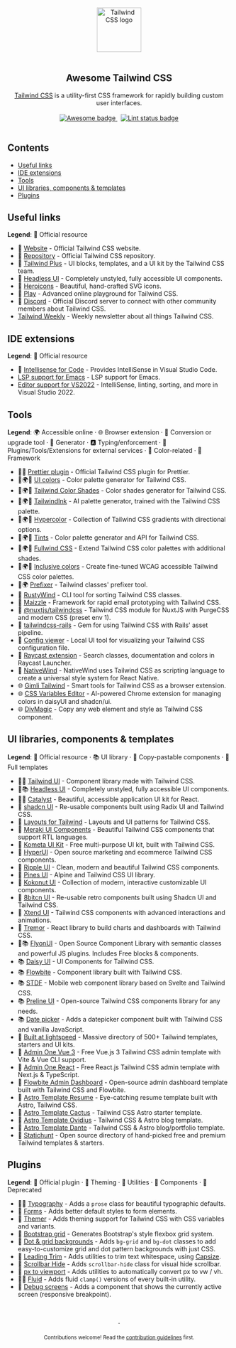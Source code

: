 <!--lint disable awesome-heading awesome-github double-link no-dead-urls-->

<p align="center">
  <br>
  <img width="100" src="./assets/logo.svg" alt="Tailwind CSS logo">
  <br>
  <br>
</p>

<h2 align="center">Awesome Tailwind CSS</h2>

<p align="center">
  <a href="https://tailwindcss.com">Tailwind CSS</a> is a utility-first CSS framework for rapidly building custom user interfaces.
  <br>
  <br>
  <a href="https://github.com/sindresorhus/awesome">
    <img src="https://cdn.rawgit.com/sindresorhus/awesome/d7305f38d29fed78fa85652e3a63e154dd8e8829/media/badge.svg" alt="Awesome badge">
  </a>
  &nbsp;
  <a href="https://github.com/sindresorhus/awesome-lint">
    <img src="https://github.com/aniftyco/awesome-tailwindcss/workflows/Lint/badge.svg" alt="Lint status badge">
  </a>
  <br>
  <br>
</p>

## Contents

- [Useful links](#useful-links)
- [IDE extensions](#ide-extensions)
- [Tools](#tools)
- [UI libraries, components & templates](#ui-libraries-components--templates)
- [Plugins](#plugins)

## Useful links

**Legend**: 💙 Official resource

- 💙 [Website](https://tailwindcss.com) - Official Tailwind CSS website.
- 💙 [Repository](https://github.com/tailwindcss/tailwindcss) - Official Tailwind CSS repository.
- 💙 [Tailwind Plus](https://tailwindcss.com/plus) - UI blocks, templates, and a UI kit by the Tailwind CSS team.
- 💙 [Headless UI](https://github.com/tailwindlabs/headlessui) - Completely unstyled, fully accessible UI components.
- 💙 [Heroicons](https://heroicons.com/) - Beautiful, hand-crafted SVG icons.
- 💙 [Play](https://play.tailwindcss.com/) - Advanced online playground for Tailwind CSS.
- 💙 [Discord](https://tailwindcss.com/discord) - Official Discord server to connect with other community members about Tailwind CSS.
- [Tailwind Weekly](https://tailwindweekly.com/) - Weekly newsletter about all things Tailwind CSS.

## IDE extensions

**Legend**: 💙 Official resource

- 💙 [Intellisense for Code](https://marketplace.visualstudio.com/items?itemName=bradlc.vscode-tailwindcss) - Provides IntelliSense in Visual Studio Code.
- [LSP support for Emacs](https://github.com/merrickluo/lsp-tailwindcss) - LSP support for Emacs.
- [Editor support for VS2022](https://github.com/theron-wang/VS2022-Editor-Support-for-Tailwind-CSS) - IntelliSense, linting, sorting, and more in Visual Studio 2022.

## Tools

**Legend**: 🌍 Accessible online · 🌐 Browser extension · 🔼 Conversion or upgrade tool · 🔧 Generator · 🅰 Typing/enforcement · 💼 Plugins/Tools/Extensions for external services · 🎨 Color-related · 🚀 Framework

- 💙💼 [Prettier plugin](https://github.com/tailwindlabs/prettier-plugin-tailwindcss) - Official Tailwind CSS plugin for Prettier.
- 🎨🌍🔧 [UI colors](https://uicolors.app/create) - Color palette generator for Tailwind CSS.
- 🎨🌍🔧 [Tailwind Color Shades](https://javisperez.github.io/tailwindcolorshades) - Color shades generator for Tailwind CSS.
- 🎨🌍🔧 [TailwindInk](https://tailwind.ink/) - AI palette generator, trained with the Tailwind CSS palette.
- 🎨🌍🔧 [Hypercolor](https://hypercolor.dev/) - Collection of Tailwind CSS gradients with directional options.
- 🎨🌍🔧 [Tints](https://www.tints.dev/) - Color palette generator and API for Tailwind CSS.
- 🎨🌍🔧 [Fullwind CSS](https://fullwindcss.com/) - Extend Tailwind CSS color palettes with additional shades.
- 🎨🌍🔧 [Inclusive colors](https://www.inclusivecolors.com/) - Create fine-tuned WCAG accessible Tailwind CSS color palettes.
- 🔼🌍 [Prefixer](https://github.vue.tailwind-prefix.cbass.dev) - Tailwind classes' prefixer tool.
- 🔼 [RustyWind](https://github.com/avencera/rustywind) - CLI tool for sorting Tailwind CSS classes.
- 🚀 [Maizzle](https://maizzle.com/) - Framework for rapid email prototyping with Tailwind CSS.
- 💼 [@nuxtjs/tailwindcss](https://github.com/nuxt-community/tailwindcss-module) - Tailwind CSS module for NuxtJS with PurgeCSS and modern CSS (preset env 1).
- 💼 [tailwindcss-rails](https://github.com/rails/tailwindcss-rails) - Gem for using Tailwind CSS with Rails' asset pipeline.
- 💼 [Config viewer](https://github.com/rogden/tailwind-config-viewer) - Local UI tool for visualizing your Tailwind CSS configuration file.
- 💼 [Raycast extension](https://www.raycast.com/vimtor/tailwindcss) - Search classes, documentation and colors in Raycast Launcher.
- 💼 [NativeWind](https://www.nativewind.dev) - NativeWind uses Tailwind CSS as scripting language to create a universal style system for React Native.
- 🌐 [Gimli Tailwind](https://chromewebstore.google.com/detail/gimli-tailwind/fojckembkmaoehhmkiomebhkcengcljl) - Smart tools for Tailwind CSS as a browser extension.
- 🌐 [CSS Variables Editor](https://www.cssvariables.com) - AI-powered Chrome extension for managing colors in daisyUI and shadcn/ui.
- 🌐 [DivMagic](https://divmagic.com) - Copy any web element and style as Tailwind CSS component.

## UI libraries, components & templates

**Legend**: 💙 Official resource · 📚 UI library · 🧩 Copy-pastable components · 📁 Full templates

- 💙🧩 [Tailwind UI](https://tailwindcss.com/plus/ui-blocks/marketing) - Component library made with Tailwind CSS.
- 💙📚 [Headless UI](https://headlessui.com/) - Completely unstyled, fully accessible UI components.
- 💙📁 [Catalyst](https://tailwindcss.com/plus/ui-kit) - Beautiful, accessible application UI kit for React.
- 🧩 [shadcn UI](https://ui.shadcn.com) - Re-usable components built using Radix UI and Tailwind CSS.
- 🧩 [Layouts for Tailwind](https://layoutsfortailwind.lalokalabs.dev) - Layouts and UI patterns for Tailwind CSS.
- 🧩 [Meraki UI Components](https://merakiui.com) - Beautiful Tailwind CSS components that support RTL languages.
- 🧩 [Kometa UI Kit](https://kitwind.io/products/kometa/components) - Free multi-purpose UI kit, built with Tailwind CSS.
- 🧩 [HyperUI](https://hyperui.dev) - Open source marketing and ecommerce Tailwind CSS components.
- 🧩 [Ripple UI](https://www.ripple-ui.com) - Clean, modern and beautiful Tailwind CSS components.
- 🧩 [Pines UI](https://devdojo.com/pines) - Alpine and Tailwind CSS UI library.
- 🧩 [Kokonut UI](https://kokonutui.com/) - Collection of modern, interactive customizable UI components.
- 🧩 [8bitcn UI](https://8bitcn.com) - Re-usable retro components built using Shadcn UI and Tailwind CSS.
- 🧩 [Xtend UI](https://github.com/xtendui/xtendui) - Tailwind CSS components with advanced interactions and animations.
- 🧩 [Tremor](https://tremor.so) - React library to build charts and dashboards with Tailwind CSS.
- 🧩📚 [FlyonUI](https://flyonui.com) - Open Source Component Library with semantic classes and powerful JS plugins. Includes Free blocks & components.
- 📚 [Daisy UI](https://github.com/saadeghi/daisyui) - UI Components for Tailwind CSS.
- 📚 [Flowbite](https://flowbite.com/docs/getting-started/introduction/) - Component library built with Tailwind CSS.
- 📚 [STDF](https://stdf.design) - Mobile web component library based on Svelte and Tailwind CSS.
- 📚 [Preline UI](https://preline.co) - Open-source Tailwind CSS components library for any needs.
- 📚 [Date picker](https://github.com/themesberg/tailwind-datepicker) - Adds a datepicker component built with Tailwind CSS and vanilla JavaScript.
- 📁 [Built at lightspeed](https://www.builtatlightspeed.com/) - Massive directory of 500+ Tailwind templates, starters and UI kits.
- 📁 [Admin One Vue 3](https://github.com/justboil/admin-one-vue-tailwind) - Free Vue.js 3 Tailwind CSS admin template with Vite & Vue CLI support.
- 📁 [Admin One React](https://github.com/justboil/admin-one-react-tailwind) - Free React.js Tailwind CSS admin template with Next.js & TypeScript.
- 📁 [Flowbite Admin Dashboard](https://github.com/themesberg/flowbite-admin-dashboard) - Open-source admin dashboard template built with Tailwind CSS and Flowbite.
- 📁 [Astro Template Resume](https://github.com/fortezhuo/fortezhuo.my.id) - Eye-catching resume template built with Astro, Tailwind CSS.
- 📁 [Astro Template Cactus](https://github.com/chrismwilliams/astro-theme-cactus) - Tailwind CSS Astro starter template.
- 📁 [Astro Template Ovidius](https://github.com/JustGoodUI/ovidius-astro-theme) - Tailwind CSS & Astro blog template.
- 📁 [Astro Template Dante](https://github.com/JustGoodUI/dante-astro-theme) - Tailwind CSS & Astro blog/portfolio template.
- 📁 [Statichunt](https://statichunt.com/tailwind-templates) - Open source directory of hand-picked free and premium Tailwind templates & starters.

## Plugins

**Legend**: 💙 Official plugin · 🎨 Theming · 💼 Utilities · 🧩 Components · 🛑 Deprecated

- 💙🧩 [Typography](https://github.com/tailwindlabs/tailwindcss-typography) - Adds a `prose` class for beautiful typographic defaults.
- 💙 [Forms](https://github.com/tailwindlabs/tailwindcss-forms) - Adds better default styles to form elements.
- 🎨 [Themer](https://github.com/RyanClementsHax/tailwindcss-themer) - Adds theming support for Tailwind CSS with CSS variables and variants.
- 💼 [Bootstrap grid](https://github.com/karolis-sh/tailwind-bootstrap-grid) - Generates Bootstrap's style flexbox grid system.
- 💼 [Dot & grid backgrounds](https://github.com/TheNaubit/tailwind-dot-grid-backgrounds) - Adds `bg-grid` and `bg-dot` classes to add easy-to-customize grid and dot pattern backgrounds with just CSS.
- 💼 [Leading Trim](https://github.com/stormwarning/tailwindcss-capsize) - Adds utilities to trim text whitespace, using [Capsize](https://github.com/seek-oss/capsize).
- 💼 [Scrollbar Hide](https://github.com/reslear/tailwind-scrollbar-hide) - Adds `scrollbar-hide` class for visual hide scrollbar.
- 💼 [px to viewport](https://github.com/the-lemonboy/tailwindcss-px-to-viewport) - Adds utilities to automatically convert px to vw / vh.
- 💼🧩 [Fluid](https://github.com/barvian/fluid-tailwind) - Adds fluid `clamp()` versions of every built-in utility.
- 🧩 [Debug screens](https://github.com/jorenvanhee/tailwindcss-debug-screens) - Adds a component that shows the currently active screen (responsive breakpoint).

<p align="center">
  <br />
  <br />
  ·
  <br />
  <br />
  <sub>Contributions welcome! Read the <a href="CONTRIBUTING.md">contribution guidelines</a> first.</sub>
</p>
